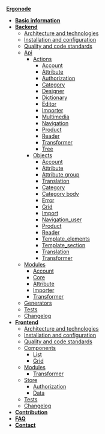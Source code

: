 [**Ergonode** ](index.md)
* [**Basic information**](basic_info.md)
* [**Backend**](backend.md)
    * [Architecture and technologies](backend/architecture_and_technologies.md)
    * [Installation and configuration](backend/installation_and_configuration.md)
    * [Quality and code standards](backend/quality_and_code_standards.md)
    * [Api](backend/api.md)
       * [Actions](backend/api/actions.md)
         * [Account](backend/api/actions/account.md)
         * [Attribute](backend/api/actions/attribute.md)
         * [Authorization](backend/api/actions/authorization.md)
         * [Category](backend/api/actions/category.md)
          <!--- * [Channel](backend/api/actions/channel.md) --->
         <!--- * [Connector](backend/api/actions/connector.md) --->
         * [Designer](backend/api/actions/designer.md)
         * [Dictionary](backend/api/actions/dictionary.md)
         * [Editor](backend/api/actions/editor.md)
         * [Importer](backend/api/actions/importer.md)
         * [Multimedia](backend/api/actions/multimedia.md)
         * [Navigation](backend/api/actions/navigation.md)
         * [Product](backend/api/actions/product.md)
         * [Reader](backend/api/actions/reader.md)
         <!--- * [Segment](backend/api/actions/segment.md) ---->
         * [Transformer](backend/api/actions/transformer.md)
         * [Tree](backend/api/actions/tree.md)
       * [Objects](backend/api/objects.md)
         * [Account](backend/api/objects/account.md)
         * [Attribute](backend/api/objects/attribute.md)
         * [Attribute group](backend/api/objects/attribute_group.md)
         * [Translation](backend/api/objects/translation.md)
         * [Category](backend/api/objects/category.md)
         * [Category body](backend/api/objects/category_body.md)
         <!--- * [Channel](backend/api/objects/channel.md) --->
         * [Error](backend/api/objects/error.md)
         * [Grid](backend/api/objects/grid.md)
         * [Import](backend/api/objects/import.md)
         * [Navigation_user](backend/api/objects/navigation_user.md)
         * [Product](backend/api/objects/product.md)
         * [Reader](backend/api/objects/reader.md)
          <!--- * [Segment](backend/api/objects/segment.md) ---->
         * [Template_elements](backend/api/objects/template_element.md)
         * [Template_section](backend/api/objects/template_section.md)
         * [Translation](backend/api/objects/translation.md)
         * [Transformer](backend/api/objects/transformer.md)
    * [Modules](backend/modules.md)
         * [Account](backend/modules/account.md)
         * [Core](backend/modules/core.md)
         * [Attribute](backend/modules/attribute.md)
         <!--- * [Channel](backend/modules/channel.md) --->
         <!--- * [Connector](backend/modules/connector.md) --->
         <!---* [Connector magento](backend/modules/connector-magento.md) --->
         <!--- * [Segment](backend/modules/segment.md) --->
         * [Importer](backend/modules/importer.md) 
         * [Transformer](backend/modules/transformer.md)
    * [Generators](backend/generators.md)
    * [Tests](backend/tests.md)
    * [Changelog](backend/changelog.md)
* [**Frontend**](frontend.md)
    * [Architecture and technologies](frontend/architecture_and_technologies.md)
    * [Installation and configuration](frontend/installation_and_configuration.md)
    * [Quality and code standards](frontend/quality_and_code_standards.md)
    * [Components](frontend/components.md)
      * [List](frontend/components/list.md)
      * [Grid](frontend/components/grid.md)
    * [Modules](frontend/modules.md)
      <!--- * [Channel](frontend/modules/channel.md) --->
      <!--- * [Connector](frontend/modules/connector.md) --->
      <!--- * [Segment](frontend/modules/segment.md) --->
      * [Transformer](frontend/modules/transformer.md)
    * [Store](frontend/store.md)
      * [Authorization](frontend/store/authorization.md)
      <!--- * [Categories](frontend/store/categories.md) --->
      * [Data](frontend/store/data.md)
      <!--- * [Grid](frontend/store/grid.md) --->
      <!--- * [Grid_draft](frontend/store/grid_draft.md) --->
      <!--- * [Attribute list](frontend/store/attribute_list.md) --->
      <!--- * [Attribute management](frontend/store/attribute_management.md) --->
      <!--- * [Alerts](frontend/store/alerts.md) --->
      <!--- * [Product draft](frontend/store/product_draft.md) --->
      <!--- * [Template designer](frontend/store/template_designer.md) --->
      <!--- * [Template lists](frontend/store/template_lists.md) --->
      <!--- * [Validations](frontend/store/validations.md) --->
      <!--- * [Translations](frontend/store/translations.md) --->
      <!--- * [Draggable](frontend/store/draggable.md) --->
      <!--- * [Settings](frontend/store/settings.md) --->
      <!--- * [Users](frontend/store/users.md) --->
    * [Tests](frontend/tests.md)
    * [Changelog](frontend/changelog.md)
* [**Contribution**](contribution.md)
* [**FAQ**](faq.md)
* [**Contact**](contact.md)
